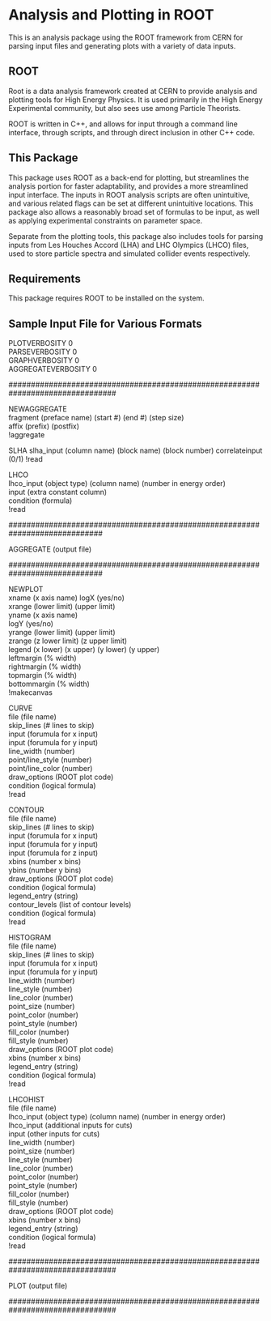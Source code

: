 # Analysis and Plotting in ROOT
This is an analysis package using the ROOT framework from CERN for parsing input files and generating plots with a variety of data inputs.

## ROOT
Root is a data analysis framework created at CERN to provide analysis and plotting tools for High Energy Physics.  It is used primarily in the High Energy Experimental community, but also sees use among Particle Theorists.

ROOT is written in C++, and allows for input through a command line interface, through scripts, and through direct inclusion in other C++ code.

## This Package
This package uses ROOT as a back-end for plotting, but streamlines the analysis portion for faster adaptability, and provides a more streamlined input interface.  The inputs in ROOT analysis scripts are often unintuitive, and various related flags can be set at different unintuitive locations.  This package also allows a reasonably broad set of formulas to be input, as well as applying experimental constraints on parameter space.

Separate from the plotting tools, this package also includes tools for parsing inputs from Les Houches Accord (LHA) and LHC Olympics (LHCO) files, used to store particle spectra and simulated collider events respectively.

## Requirements
This package requires ROOT to be installed on the system.



## Sample Input File for Various Formats

PLOTVERBOSITY 0  
PARSEVERBOSITY 0  
GRAPHVERBOSITY 0  
AGGREGATEVERBOSITY 0

################################################################################

NEWAGGREGATE  
fragment           (preface name)  (start #)  (end #)  (step size)  
affix              (prefix)  (postfix)  
!aggregate

SLHA
slha_input          (column name)   (block name)     (block number)
correlateinput      (0/1)
!read

LHCO  
lhco_input         (object type)  (column name)  (number in energy order)  
input              (extra constant column)  
condition          (formula)  
!read

#############################################################################

AGGREGATE   (output file)

#############################################################################

NEWPLOT  
xname         (x axis name)
logX          (yes/no)  
xrange        (lower limit)     (upper limit)  
yname         (x axis name)  
logY          (yes/no)  
yrange        (lower limit)     (upper limit)  
zrange        (z lower limit)     (z upper limit)  
legend        (x lower)  (x upper)  (y lower)  (y upper)  
leftmargin    (% width)  
rightmargin   (% width)  
topmargin     (% width)  
bottommargin  (% width)  
!makecanvas

CURVE  
file               (file name)  
skip_lines         (# lines to skip)  
input              (forumula for x input)  
input              (forumula for y input)  
line_width         (number)  
point/line_style   (number)  
point/line_color   (number)  
draw_options       (ROOT plot code)  
condition          (logical formula)  
!read


CONTOUR  
file               (file name)  
skip_lines         (# lines to skip)  
input              (forumula for x input)  
input              (forumula for y input)  
input              (forumula for z input)  
xbins              (number x bins)  
ybins              (number y bins)  
draw_options       (ROOT plot code)  
condition          (logical formula)  
legend_entry       (string)  
contour_levels     (list of contour levels)  
condition          (logical formula)  
!read


HISTOGRAM  
file               (file name)  
skip_lines         (# lines to skip)  
input              (forumula for x input)  
input              (forumula for y input)  
line_width         (number)  
line_style         (number)  
line_color         (number)  
point_size         (number)  
point_color        (number)  
point_style        (number)  
fill_color         (number)  
fill_style         (number)  
draw_options       (ROOT plot code)  
xbins              (number x bins)  
legend_entry       (string)  
condition          (logical formula)  
!read


LHCOHIST  
file               (file name)  
lhco_input         (object type)  (column name)  (number in energy order)  
lhco_input         (additional inputs for cuts)  
input              (other inputs for cuts)  
line_width         (number)  
point_size         (number)  
line_style         (number)  
line_color         (number)  
point_color        (number)  
point_style        (number)  
fill_color         (number)  
fill_style         (number)  
draw_options       (ROOT plot code)  
xbins              (number x bins)  
legend_entry       (string)  
condition          (logical formula)  
!read

################################################################################

PLOT   (output file)

################################################################################
